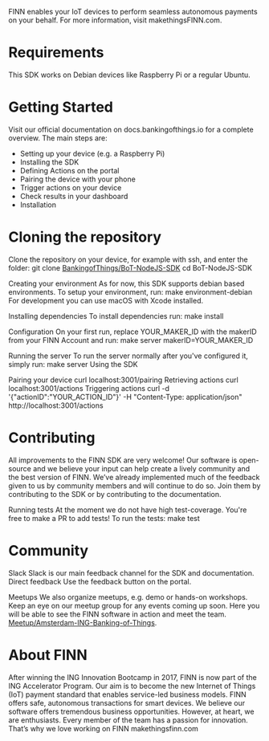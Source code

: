 FINN enables your IoT devices to perform seamless autonomous payments on your behalf. For more information, visit makethingsFINN.com.

# Requirements
This SDK works on Debian devices like Raspberry Pi or a regular Ubuntu.

# Getting Started
Visit our official documentation on docs.bankingofthings.io for a complete overview. The main steps are:

- Setting up your device (e.g. a Raspberry Pi)
- Installing the SDK
- Defining Actions on the portal
- Pairing the device with your phone
- Trigger actions on your device
- Check results in your dashboard
- Installation

# Cloning the repository
Clone the repository on your device, for example with ssh, and enter the folder:
git clone [BankingofThings/BoT-NodeJS-SDK](git@github.com:BankingofThings/BoT-NodeJS-SDK.git) 
cd BoT-NodeJS-SDK

Creating your environment
As for now, this SDK supports debian based environments. To setup your environment, run:
make environment-debian
For development you can use macOS with Xcode installed.

Installing dependencies
To install dependencies run:
make install

Configuration
On your first run, replace YOUR_MAKER_ID with the makerID from your FINN Account and run:
make server makerID=YOUR_MAKER_ID

Running the server
To run the server normally after you've configured it, simply run:
make server Using the SDK

Pairing your device
curl localhost:3001/pairing
Retrieving actions
curl localhost:3001/actions
Triggering actions
curl -d '{"actionID":"YOUR_ACTION_ID"}' -H "Content-Type: application/json"
http://localhost:3001/actions

# Contributing
All improvements to the FINN SDK are very welcome! Our software is open-source and we believe your input can help create a lively community and the best version of FINN. We’ve already implemented much of the feedback given to us by community members and will continue to do so. Join them by contributing to the SDK or by contributing to the documentation.

Running tests
At the moment we do not have high test-coverage. You're free to make a PR to add tests! To run the tests:
make test

# Community

Slack
Slack is our main feedback channel for the SDK and documentation. Direct feedback
Use the feedback button on the portal.

Meetups
We also organize meetups, e.g. demo or hands-on workshops. Keep an eye on our meetup group for any events coming up soon. Here you will be able to see the FINN software in action and meet the team.
[Meetup/Amsterdam-ING-Banking-of-Things](meetup.com/Amsterdam-ING-Banking-of-Things/).
 
# About FINN
After winning the ING Innovation Bootcamp in 2017, FINN is now part of the ING Accelerator Program. Our aim is to become the new Internet of Things (IoT) payment standard that enables service-led business models. FINN offers safe, autonomous transactions for smart devices.
We believe our software offers tremendous business opportunities. However, at heart, we are enthusiasts. Every member of the team has a passion for innovation. That’s why we love working on FINN
makethingsfinn.com
